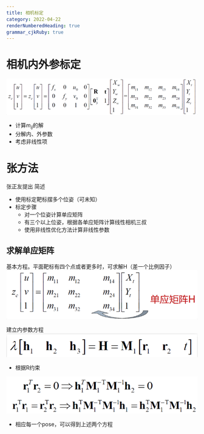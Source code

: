 ```yaml
---
title: 相机标定 
category: 2022-04-22
renderNumberedHeading: true
grammar_cjkRuby: true
---
```


# 相机内外参标定
![enter description here](./images/1650623415986.png)
- 计算$m_{ij}$的解
- 分解内、外参数
- 考虑非线性项

# 张方法
张正友提出
简述
- 使用标定靶标摆多个位姿（可未知）
- 标定步骤
	- 对一个位姿计算单应矩阵
	- 有三个以上位姿，根据各单应矩阵计算线性相机三叔
	- 使用非线性优化方法计算非线性参数

## 求解单应矩阵
基本方程。平面靶标有四个点或者更多时，可求解H（差一个比例因子）
	 ![enter description here](./images/1650623733077.png)

建立内参数方程
![enter description here](./images/1650624249544.png)
- 根据R约束

![enter description here](./images/1650624374536.png)
- 相应每一个pose，可以得到上述两个方程